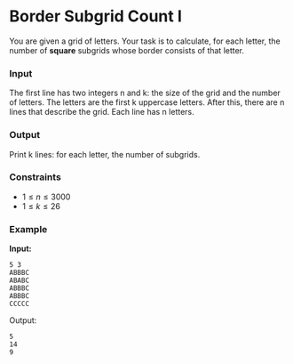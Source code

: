 # Border Subgrid Count I

You are given a grid of letters. Your task is to calculate, for each letter, the number of **square** subgrids whose
border consists of that letter.

### Input

The first line has two integers n and k: the size of the grid and the number of letters. The letters are the first k
uppercase letters.
After this, there are n lines that describe the grid. Each line has n letters.

### Output

Print k lines: for each letter, the number of subgrids.

### Constraints

* $1 \le n \le 3000$
* $1 \le k \le 26$

### Example

**Input:**

```
5 3
ABBBC
ABABC
ABBBC
ABBBC
CCCCC
```

Output:

```
5
14
9
```
